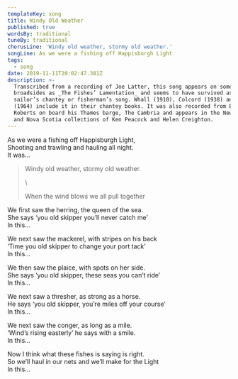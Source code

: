 ```yaml
---
templateKey: song
title: Windy Old Weather
published: true
wordsBy: traditional
tuneBy: traditional
chorusLine: 'Windy old weather, stormy old weather.'
songLine: As we were a fishing off Happisburgh Light
tags:
  - song
date: 2019-11-11T20:02:47.381Z
description: >-
  Transcribed from a recording of Joe Latter, this song appears on some
  broadsides as _The Fishes’ Lamentation_ and seems to have survived as a
  sailor’s chantey or fisherman’s song. Whall (1910), Colcord (1938) and Hugill
  (1964) include it in their chantey books. It was also recorded from Bob
  Roberts on board his Thames barge, The Cambria and appears in the Newfoundland
  and Nova Scotia collections of Ken Peacock and Helen Creighton.
---
```

As we were a fishing off Happisburgh Light,\
Shooting and trawling and hauling all night.\
It was…

> Windy old weather, stormy old weather.
>
> \
>
>
> When the wind blows we all pull together
>
>
>
>

We first saw the herring, the queen of the sea.\
She says ‘you old skipper you’ll never catch me’\
In this…

We next saw the mackerel, with stripes on his back\
‘Time you old skipper to change your port tack’\
In this…

We then saw the plaice, with spots on her side.\
She says ‘you old skipper, these seas you can’t ride’\
In this…

We next saw a thresher, as strong as a horse.\
He says ‘you old skipper, you’re miles off your course’\
In this…

We next saw the conger, as long as a mile.\
‘Wind’s rising easterly’ he says with a smile.\
In this…

Now I think what these fishes is saying is right.\
So we’ll haul in our nets and we’ll make for the Light\
In this…
